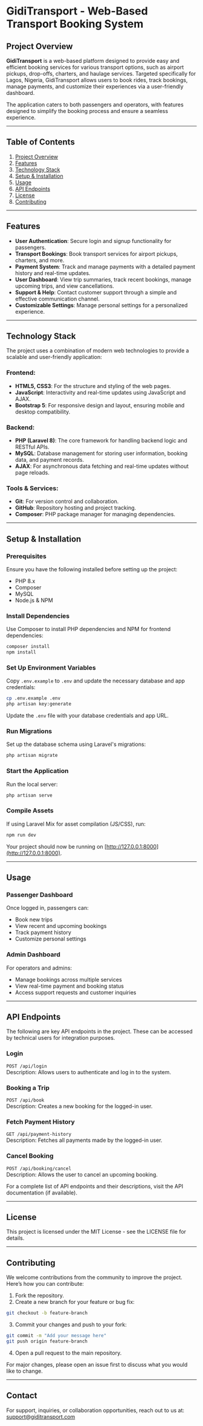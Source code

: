 # GidiTransport - Web-Based Transport Booking System

## Project Overview

**GidiTransport** is a web-based platform designed to provide easy and efficient booking services for various transport options, such as airport pickups, drop-offs, charters, and haulage services. Targeted specifically for Lagos, Nigeria, GidiTransport allows users to book rides, track bookings, manage payments, and customize their experiences via a user-friendly dashboard.

The application caters to both passengers and operators, with features designed to simplify the booking process and ensure a seamless experience.

---

## Table of Contents
1. [Project Overview](#project-overview)
2. [Features](#features)
3. [Technology Stack](#technology-stack)
4. [Setup & Installation](#setup--installation)
5. [Usage](#usage)
6. [API Endpoints](#api-endpoints)
7. [License](#license)
8. [Contributing](#contributing)

---

## Features

- **User Authentication**: Secure login and signup functionality for passengers.
- **Transport Bookings**: Book transport services for airport pickups, charters, and more.
- **Payment System**: Track and manage payments with a detailed payment history and real-time updates.
- **User Dashboard**: View trip summaries, track recent bookings, manage upcoming trips, and view cancellations.
- **Support & Help**: Contact customer support through a simple and effective communication channel.
- **Customizable Settings**: Manage personal settings for a personalized experience.

---

## Technology Stack

The project uses a combination of modern web technologies to provide a scalable and user-friendly application:

### Frontend:
- **HTML5, CSS3**: For the structure and styling of the web pages.
- **JavaScript**: Interactivity and real-time updates using JavaScript and AJAX.
- **Bootstrap 5**: For responsive design and layout, ensuring mobile and desktop compatibility.

### Backend:
- **PHP (Laravel 8)**: The core framework for handling backend logic and RESTful APIs.
- **MySQL**: Database management for storing user information, booking data, and payment records.
- **AJAX**: For asynchronous data fetching and real-time updates without page reloads.

### Tools & Services:
- **Git**: For version control and collaboration.
- **GitHub**: Repository hosting and project tracking.
- **Composer**: PHP package manager for managing dependencies.

---

## Setup & Installation

### Prerequisites

Ensure you have the following installed before setting up the project:
- PHP 8.x
- Composer
- MySQL
- Node.js & NPM

### Install Dependencies

Use Composer to install PHP dependencies and NPM for frontend dependencies:

```bash
composer install
npm install
```

### Set Up Environment Variables

Copy `.env.example` to `.env` and update the necessary database and app credentials:

```bash
cp .env.example .env
php artisan key:generate
```

Update the `.env` file with your database credentials and app URL.

### Run Migrations

Set up the database schema using Laravel's migrations:

```bash
php artisan migrate
```

### Start the Application

Run the local server:

```bash
php artisan serve
```

### Compile Assets

If using Laravel Mix for asset compilation (JS/CSS), run:

```bash
npm run dev
```

Your project should now be running on [http://127.0.0.1:8000](http://127.0.0.1:8000).

---

## Usage

### Passenger Dashboard

Once logged in, passengers can:
- Book new trips
- View recent and upcoming bookings
- Track payment history
- Customize personal settings

### Admin Dashboard

For operators and admins:
- Manage bookings across multiple services
- View real-time payment and booking status
- Access support requests and customer inquiries

---

## API Endpoints

The following are key API endpoints in the project. These can be accessed by technical users for integration purposes.

### Login

`POST /api/login`  
Description: Allows users to authenticate and log in to the system.

### Booking a Trip

`POST /api/book`  
Description: Creates a new booking for the logged-in user.

### Fetch Payment History

`GET /api/payment-history`  
Description: Fetches all payments made by the logged-in user.

### Cancel Booking

`POST /api/booking/cancel`  
Description: Allows the user to cancel an upcoming booking.

For a complete list of API endpoints and their descriptions, visit the API documentation (if available).

---

## License

This project is licensed under the MIT License - see the LICENSE file for details.

---

## Contributing

We welcome contributions from the community to improve the project. Here’s how you can contribute:

1. Fork the repository.
2. Create a new branch for your feature or bug fix:

```bash
git checkout -b feature-branch
```

3. Commit your changes and push to your fork:

```bash
git commit -m "Add your message here"
git push origin feature-branch
```

4. Open a pull request to the main repository.

For major changes, please open an issue first to discuss what you would like to change.

---

## Contact

For support, inquiries, or collaboration opportunities, reach out to us at: support@giditransport.com
